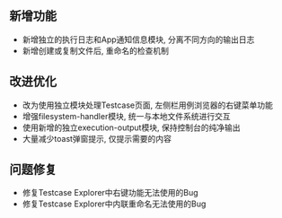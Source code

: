 ## 新增功能
- 新增独立的执行日志和App通知信息模块, 分离不同方向的输出日志
- 新增创建或复制文件后, 重命名的检查机制

## 改进优化
- 改为使用独立模块处理Testcase页面, 左侧栏用例浏览器的右键菜单功能
- 增强filesystem-handler模块, 统一与本地文件系统进行交互
- 使用新增的独立execution-output模块, 保持控制台的纯净输出
- 大量减少toast弹窗提示, 仅提示需要的内容

## 问题修复
- 修复Testcase Explorer中右键功能无法使用的Bug
- 修复Testcase Explorer中内联重命名无法使用的Bug
